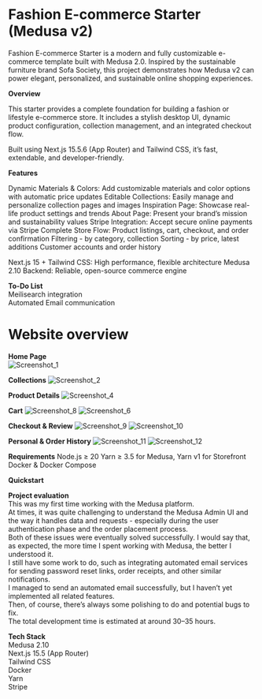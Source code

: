 # Fashion E-commerce Starter (Medusa v2)

Fashion E-commerce Starter is a modern and fully customizable e-commerce template built with Medusa 2.0.
Inspired by the sustainable furniture brand Sofa Society, this project demonstrates how Medusa v2 can power elegant, personalized, and sustainable online shopping experiences.

**Overview**

This starter provides a complete foundation for building a fashion or lifestyle e-commerce store.
It includes a stylish desktop UI, dynamic product configuration, collection management, and an integrated checkout flow.

Built using Next.js 15.5.6 (App Router) and Tailwind CSS, it’s fast, extendable, and developer-friendly.

**Features**

Dynamic Materials & Colors: Add customizable materials and color options with automatic price updates
Editable Collections: Easily manage and personalize collection pages and images
Inspiration Page: Showcase real-life product settings and trends
About Page: Present your brand’s mission and sustainability values
Stripe Integration: Accept secure online payments via Stripe
Complete Store Flow: Product listings, cart, checkout, and order confirmation
Filtering - by category, collection
Sorting - by price, latest additions
Customer accounts and order history

Next.js 15 + Tailwind CSS: High performance, flexible architecture
Medusa 2.10 Backend: Reliable, open-source commerce engine

**To-Do List**<br>
Meilisearch integration<br>
Automated Email communication<br>

# Website overview<br>
**Home Page**<br>
![Screenshot_1](https://github.com/user-attachments/assets/5f504cff-cd5f-42a6-b15d-f78275cb2ac5)

**Collections**
![Screenshot_2](https://github.com/user-attachments/assets/f93027b9-3752-415a-add4-5bab3457d2dc)

**Product Details**
![Screenshot_4](https://github.com/user-attachments/assets/21a2a4f9-4195-403e-907b-a57ae38d2321)

**Cart**
![Screenshot_8](https://github.com/user-attachments/assets/022b0ef5-722d-4d5a-86b8-b10bd868ade2)
![Screenshot_6](https://github.com/user-attachments/assets/c928172f-a2c1-47fe-98ff-03edcae35d67)

**Checkout & Review**
![Screenshot_9](https://github.com/user-attachments/assets/23fcfb74-8e3b-4b31-8af2-72ad876d1d70)
![Screenshot_10](https://github.com/user-attachments/assets/abca7af4-9836-45c9-b33e-1968c26b65a3)

**Personal & Order History**
![Screenshot_11](https://github.com/user-attachments/assets/3c78ecd1-b3d8-424c-a130-0a1475d90d19)
![Screenshot_12](https://github.com/user-attachments/assets/1aee4f0e-bd7c-4b3d-8dbc-4dce089c97c7)


**Requirements**
Node.js ≥ 20
Yarn ≥ 3.5 for Medusa, Yarn v1 for Storefront
Docker & Docker Compose

**Quickstart**

**Project evaluation**  
This was my first time working with the Medusa platform.<br>
At times, it was quite challenging to understand the Medusa Admin UI and the way it handles data and requests - especially during the user authentication phase and the order placement process.<br>
Both of these issues were eventually solved successfully. I would say that, as expected, the more time I spent working with Medusa, the better I understood it.<br>
I still have some work to do, such as integrating automated email services for sending password reset links, order receipts, and other similar notifications.<br>
I managed to send an automated email successfully, but I haven’t yet implemented all related features.<br>
Then, of course, there’s always some polishing to do and potential bugs to fix.<br>
The total development time is estimated at around 30–35 hours.

**Tech Stack**<br>
Medusa 2.10<br>
Next.js 15.5 (App Router)<br>
Tailwind CSS<br>
Docker<br>
Yarn<br>
Stripe<br>


